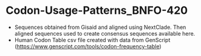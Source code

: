 # Codon-Usage-Patterns_BNFO-420
- Sequences obtained from Gisaid and aligned using NextClade. Then aligned sequences used to create consensus sequences available here.
- Human Codon Table csv file created with data from GenScript (https://www.genscript.com/tools/codon-frequency-table)
